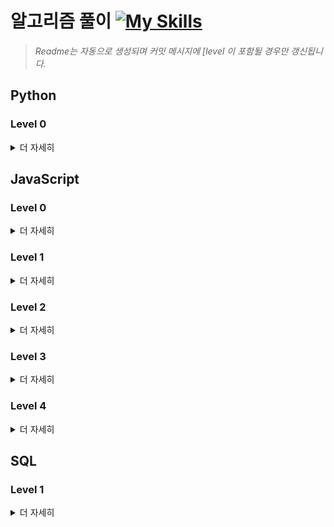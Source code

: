 # 알고리즘 풀이 [![My Skills](https://skillicons.dev/icons?i=js,python,mysql&theme=dark)](https://skillicons.dev)
> _Readme는 자동으로 생성되며 커밋 메시지에 [level 이 포함될 경우만 갱신됩니다._

## Python

### Level 0
<details>
<summary>더 자세히</summary>
<div markdown=1>

| No.# | 문제 번호(풀이) | 푼 횟수 | 해결 여부 | 최근 푼 날짜 |
| :--: | :--------: | :------: | :------: | :---------: |
| 1 | [120862. 최댓값 만들기 （2）](https://github.com/chay140/Algorithms/tree/main/프로그래머스/0/120862. 최댓값 만들기 （2）) | 1 | O | 2025-07-26 |
| 2 | [250126. ［PCCE 기출문제］ 8번 ／ 창고 정리](https://github.com/chay140/Algorithms/tree/main/프로그래머스/0/250126. ［PCCE 기출문제］ 8번 ／ 창고 정리) | 1 | O | 2025-07-26 |
| 3 | [250128. ［PCCE 기출문제］ 6번 ／ 가채점](https://github.com/chay140/Algorithms/tree/main/프로그래머스/0/250128. ［PCCE 기출문제］ 6번 ／ 가채점) | 1 | O | 2025-07-26 |
| 4 | [250132. ［PCCE 기출문제］ 2번 ／ 피타고라스의 정리](https://github.com/chay140/Algorithms/tree/main/프로그래머스/0/250132. ［PCCE 기출문제］ 2번 ／ 피타고라스의 정리) | 1 | O | 2025-07-18 |
| 5 | [340200. ［PCCE 기출문제］ 8번 ／ 닉네임 규칙](https://github.com/chay140/Algorithms/tree/main/프로그래머스/0/340200. ［PCCE 기출문제］ 8번 ／ 닉네임 규칙) | 1 | O | 2025-07-26 |
| 6 | [340205. ［PCCE 기출문제］ 3번 ／ 수 나누기](https://github.com/chay140/Algorithms/tree/main/프로그래머스/0/340205. ［PCCE 기출문제］ 3번 ／ 수 나누기) | 1 | O | 2025-07-18 |
| 7 | [340206. ［PCCE 기출문제］ 2번 ／ 각도 합치기](https://github.com/chay140/Algorithms/tree/main/프로그래머스/0/340206. ［PCCE 기출문제］ 2번 ／ 각도 합치기) | 1 | O | 2025-07-18 |

<br>
</div>
</details>


## JavaScript

### Level 0
<details>
<summary>더 자세히</summary>
<div markdown=1>

| No.# | 문제 번호(풀이) | 푼 횟수 | 해결 여부 | 최근 푼 날짜 |
| :--: | :--------: | :------: | :------: | :---------: |
| 1 | [120583. 중복된 숫자 개수](https://github.com/chay140/Algorithms/tree/main/프로그래머스/0/120583. 중복된 숫자 개수) | 1 | O | 2025-07-21 |
| 2 | [120585. 머쓱이보다 키 큰 사람](https://github.com/chay140/Algorithms/tree/main/프로그래머스/0/120585. 머쓱이보다 키 큰 사람) | 1 | O | 2025-07-17 |
| 3 | [120802. 두 수의 합](https://github.com/chay140/Algorithms/tree/main/프로그래머스/0/120802. 두 수의 합) | 2 | O | 2024-10-22 |
| 4 | [120803. 두 수의 차](https://github.com/chay140/Algorithms/tree/main/프로그래머스/0/120803. 두 수의 차) | 1 | O | 2024-10-17 |
| 5 | [120804. 두 수의 곱](https://github.com/chay140/Algorithms/tree/main/프로그래머스/0/120804. 두 수의 곱) | 1 | O | 2024-10-17 |
| 6 | [120805. 몫 구하기](https://github.com/chay140/Algorithms/tree/main/프로그래머스/0/120805. 몫 구하기) | 1 | O | 2024-10-18 |
| 7 | [120806. 두 수의 나눗셈](https://github.com/chay140/Algorithms/tree/main/프로그래머스/0/120806. 두 수의 나눗셈) | 1 | O | 2024-10-18 |
| 8 | [120807. 숫자 비교하기](https://github.com/chay140/Algorithms/tree/main/프로그래머스/0/120807. 숫자 비교하기) | 1 | O | 2024-10-18 |
| 9 | [120808. 분수의 덧셈](https://github.com/chay140/Algorithms/tree/main/프로그래머스/0/120808. 분수의 덧셈) | 2 | O | 2024-10-23 |
| 10 | [120809. 배열 두배 만들기](https://github.com/chay140/Algorithms/tree/main/프로그래머스/0/120809. 배열 두배 만들기) | 1 | O | 2024-10-23 |
| 11 | [120810. 나머지 구하기](https://github.com/chay140/Algorithms/tree/main/프로그래머스/0/120810. 나머지 구하기) | 1 | O | 2024-10-23 |
| 12 | [120811. 중앙값 구하기](https://github.com/chay140/Algorithms/tree/main/프로그래머스/0/120811. 중앙값 구하기) | 1 | O | 2024-10-27 |
| 13 | [120812. 최빈값 구하기](https://github.com/chay140/Algorithms/tree/main/프로그래머스/0/120812. 최빈값 구하기) | 2 | O | 2025-07-17 |
| 14 | [120813. 짝수는 싫어요](https://github.com/chay140/Algorithms/tree/main/프로그래머스/0/120813. 짝수는 싫어요) | 1 | O | 2024-10-27 |
| 15 | [120814. 피자 나눠 먹기 （1）](https://github.com/chay140/Algorithms/tree/main/프로그래머스/0/120814. 피자 나눠 먹기 （1）) | 1 | O | 2025-06-16 |
| 16 | [120815. 피자 나눠 먹기 （2）](https://github.com/chay140/Algorithms/tree/main/프로그래머스/0/120815. 피자 나눠 먹기 （2）) | 2 | O | 2025-07-18 |
| 17 | [120816. 피자 나눠 먹기 （3）](https://github.com/chay140/Algorithms/tree/main/프로그래머스/0/120816. 피자 나눠 먹기 （3）) | 1 | O | 2025-07-19 |
| 18 | [120817. 배열의 평균값](https://github.com/chay140/Algorithms/tree/main/프로그래머스/0/120817. 배열의 평균값) | 1 | O | 2024-10-18 |
| 19 | [120818. 옷가게 할인 받기](https://github.com/chay140/Algorithms/tree/main/프로그래머스/0/120818. 옷가게 할인 받기) | 1 | O | 2025-07-20 |
| 20 | [120819. 아이스 아메리카노](https://github.com/chay140/Algorithms/tree/main/프로그래머스/0/120819. 아이스 아메리카노) | 1 | O | 2025-07-20 |
| 21 | [120820. 나이 출력](https://github.com/chay140/Algorithms/tree/main/프로그래머스/0/120820. 나이 출력) | 1 | O | 2024-10-18 |
| 22 | [120821. 배열 뒤집기](https://github.com/chay140/Algorithms/tree/main/프로그래머스/0/120821. 배열 뒤집기) | 1 | O | 2024-12-11 |
| 23 | [120822. 문자열 뒤집기](https://github.com/chay140/Algorithms/tree/main/프로그래머스/0/120822. 문자열 뒤집기) | 1 | O | 2025-01-01 |
| 24 | [120823. 직각삼각형 출력하기](https://github.com/chay140/Algorithms/tree/main/프로그래머스/0/120823. 직각삼각형 출력하기) | 1 | O | 2025-07-20 |
| 25 | [120824. 짝수 홀수 개수](https://github.com/chay140/Algorithms/tree/main/프로그래머스/0/120824. 짝수 홀수 개수) | 1 | O | 2024-12-09 |
| 26 | [120825. 문자 반복 출력하기](https://github.com/chay140/Algorithms/tree/main/프로그래머스/0/120825. 문자 반복 출력하기) | 1 | O | 2025-07-20 |
| 27 | [120826. 특정 문자 제거하기](https://github.com/chay140/Algorithms/tree/main/프로그래머스/0/120826. 특정 문자 제거하기) | 1 | O | 2024-12-30 |
| 28 | [120829. 각도기](https://github.com/chay140/Algorithms/tree/main/프로그래머스/0/120829. 각도기) | 1 | O | 2024-10-18 |
| 29 | [120830. 양꼬치](https://github.com/chay140/Algorithms/tree/main/프로그래머스/0/120830. 양꼬치) | 2 | O | 2024-10-27 |
| 30 | [120831. 짝수의 합](https://github.com/chay140/Algorithms/tree/main/프로그래머스/0/120831. 짝수의 합) | 1 | O | 2024-10-18 |
| 31 | [120833. 배열 자르기](https://github.com/chay140/Algorithms/tree/main/프로그래머스/0/120833. 배열 자르기) | 1 | O | 2024-12-16 |
| 32 | [120834. 외계행성의 나이](https://github.com/chay140/Algorithms/tree/main/프로그래머스/0/120834. 외계행성의 나이) | 1 | O | 2025-07-21 |
| 33 | [120835. 진료 순서 정하기](https://github.com/chay140/Algorithms/tree/main/프로그래머스/0/120835. 진료 순서 정하기) | 1 | O | 2025-07-21 |
| 34 | [120836. 순서쌍의 개수](https://github.com/chay140/Algorithms/tree/main/프로그래머스/0/120836. 순서쌍의 개수) | 1 | O | 2025-07-21 |
| 35 | [120837. 개미 군단](https://github.com/chay140/Algorithms/tree/main/프로그래머스/0/120837. 개미 군단) | 1 | O | 2025-07-21 |
| 36 | [120838. 모스부호 （1）](https://github.com/chay140/Algorithms/tree/main/프로그래머스/0/120838. 모스부호 （1）) | 1 | O | 2025-07-23 |
| 37 | [120839. 가위 바위 보](https://github.com/chay140/Algorithms/tree/main/프로그래머스/0/120839. 가위 바위 보) | 1 | O | 2025-07-23 |
| 38 | [120840. 구슬을 나누는 경우의 수](https://github.com/chay140/Algorithms/tree/main/프로그래머스/0/120840. 구슬을 나누는 경우의 수) | 1 | O | 2025-07-23 |
| 39 | [120841. 점의 위치 구하기](https://github.com/chay140/Algorithms/tree/main/프로그래머스/0/120841. 점의 위치 구하기) | 1 | O | 2025-07-21 |
| 40 | [120842. 2차원으로 만들기](https://github.com/chay140/Algorithms/tree/main/프로그래머스/0/120842. 2차원으로 만들기) | 1 | O | 2025-07-23 |
| 41 | [120843. 공 던지기](https://github.com/chay140/Algorithms/tree/main/프로그래머스/0/120843. 공 던지기) | 1 | O | 2025-07-24 |
| 42 | [120844. 배열 회전시키기](https://github.com/chay140/Algorithms/tree/main/프로그래머스/0/120844. 배열 회전시키기) | 1 | O | 2025-07-24 |
| 43 | [120845. 주사위의 개수](https://github.com/chay140/Algorithms/tree/main/프로그래머스/0/120845. 주사위의 개수) | 1 | O | 2025-07-25 |
| 44 | [120846. 합성수 찾기](https://github.com/chay140/Algorithms/tree/main/프로그래머스/0/120846. 합성수 찾기) | 1 | O | 2025-07-25 |
| 45 | [120847. 최댓값 만들기 （1）](https://github.com/chay140/Algorithms/tree/main/프로그래머스/0/120847. 최댓값 만들기 （1）) | 1 | O | 2024-10-28 |
| 46 | [120848. 팩토리얼](https://github.com/chay140/Algorithms/tree/main/프로그래머스/0/120848. 팩토리얼) | 1 | O | 2025-07-25 |
| 47 | [120849. 모음 제거](https://github.com/chay140/Algorithms/tree/main/프로그래머스/0/120849. 모음 제거) | 1 | O | 2025-06-16 |
| 48 | [120850. 문자열 정렬하기 （1）](https://github.com/chay140/Algorithms/tree/main/프로그래머스/0/120850. 문자열 정렬하기 （1）) | 1 | O | 2025-07-26 |
| 49 | [120851. 숨어있는 숫자의 덧셈 （1）](https://github.com/chay140/Algorithms/tree/main/프로그래머스/0/120851. 숨어있는 숫자의 덧셈 （1）) | 1 | O | 2025-07-26 |
| 50 | [120852. 소인수분해](https://github.com/chay140/Algorithms/tree/main/프로그래머스/0/120852. 소인수분해) | 1 | O | 2025-07-26 |
| 51 | [120853. 컨트롤 제트](https://github.com/chay140/Algorithms/tree/main/프로그래머스/0/120853. 컨트롤 제트) | 1 | O | 2025-07-26 |
| 52 | [120854. 배열 원소의 길이](https://github.com/chay140/Algorithms/tree/main/프로그래머스/0/120854. 배열 원소의 길이) | 1 | O | 2024-12-13 |
| 53 | [120860. 직사각형 넓이 구하기](https://github.com/chay140/Algorithms/tree/main/프로그래머스/0/120860. 직사각형 넓이 구하기) | 1 | O | 2025-08-01 |
| 54 | [120861. 캐릭터의 좌표](https://github.com/chay140/Algorithms/tree/main/프로그래머스/0/120861. 캐릭터의 좌표) | 1 | O | 2025-08-02 |
| 55 | [120863. 다항식 더하기](https://github.com/chay140/Algorithms/tree/main/프로그래머스/0/120863. 다항식 더하기) | 1 | O | 2025-08-02 |
| 56 | [120886. A로 B 만들기](https://github.com/chay140/Algorithms/tree/main/프로그래머스/0/120886. A로 B 만들기) | 1 | O | 2025-07-30 |
| 57 | [120887. k의 개수](https://github.com/chay140/Algorithms/tree/main/프로그래머스/0/120887. k의 개수) | 1 | O | 2025-07-30 |
| 58 | [120888. 중복된 문자 제거](https://github.com/chay140/Algorithms/tree/main/프로그래머스/0/120888. 중복된 문자 제거) | 1 | O | 2025-07-26 |
| 59 | [120889. 삼각형의 완성조건 （1）](https://github.com/chay140/Algorithms/tree/main/프로그래머스/0/120889. 삼각형의 완성조건 （1）) | 1 | O | 2025-07-21 |
| 60 | [120890. 가까운 수](https://github.com/chay140/Algorithms/tree/main/프로그래머스/0/120890. 가까운 수) | 1 | O | 2025-07-29 |
| 61 | [120891. 369게임](https://github.com/chay140/Algorithms/tree/main/프로그래머스/0/120891. 369게임) | 1 | O | 2025-07-29 |
| 62 | [120892. 암호 해독](https://github.com/chay140/Algorithms/tree/main/프로그래머스/0/120892. 암호 해독) | 1 | O | 2025-07-29 |
| 63 | [120893. 대문자와 소문자](https://github.com/chay140/Algorithms/tree/main/프로그래머스/0/120893. 대문자와 소문자) | 1 | O | 2025-07-29 |
| 64 | [120894. 영어가 싫어요](https://github.com/chay140/Algorithms/tree/main/프로그래머스/0/120894. 영어가 싫어요) | 1 | O | 2025-07-29 |
| 65 | [120895. 인덱스 바꾸기](https://github.com/chay140/Algorithms/tree/main/프로그래머스/0/120895. 인덱스 바꾸기) | 1 | O | 2025-07-29 |
| 66 | [120896. 한 번만 등장한 문자](https://github.com/chay140/Algorithms/tree/main/프로그래머스/0/120896. 한 번만 등장한 문자) | 1 | O | 2025-07-29 |
| 67 | [120897. 약수 구하기](https://github.com/chay140/Algorithms/tree/main/프로그래머스/0/120897. 약수 구하기) | 2 | O | 2025-07-29 |
| 68 | [120898. 편지](https://github.com/chay140/Algorithms/tree/main/프로그래머스/0/120898. 편지) | 1 | O | 2024-10-27 |
| 69 | [120899. 가장 큰 수 찾기](https://github.com/chay140/Algorithms/tree/main/프로그래머스/0/120899. 가장 큰 수 찾기) | 1 | O | 2025-07-29 |
| 70 | [120902. 문자열 계산하기](https://github.com/chay140/Algorithms/tree/main/프로그래머스/0/120902. 문자열 계산하기) | 1 | O | 2025-07-30 |
| 71 | [120903. 배열의 유사도](https://github.com/chay140/Algorithms/tree/main/프로그래머스/0/120903. 배열의 유사도) | 1 | O | 2024-11-07 |
| 72 | [120904. 숫자 찾기](https://github.com/chay140/Algorithms/tree/main/프로그래머스/0/120904. 숫자 찾기) | 2 | O | 2025-07-29 |
| 73 | [120905. n의 배수 고르기](https://github.com/chay140/Algorithms/tree/main/프로그래머스/0/120905. n의 배수 고르기) | 1 | O | 2025-07-21 |
| 74 | [120906. 자릿수 더하기](https://github.com/chay140/Algorithms/tree/main/프로그래머스/0/120906. 자릿수 더하기) | 1 | O | 2025-06-16 |
| 75 | [120907. OX퀴즈](https://github.com/chay140/Algorithms/tree/main/프로그래머스/0/120907. OX퀴즈) | 2 | O | 2025-07-30 |
| 76 | [120908. 문자열안에 문자열](https://github.com/chay140/Algorithms/tree/main/프로그래머스/0/120908. 문자열안에 문자열) | 1 | O | 2025-07-21 |
| 77 | [120909. 제곱수 판별하기](https://github.com/chay140/Algorithms/tree/main/프로그래머스/0/120909. 제곱수 판별하기) | 1 | O | 2025-06-16 |
| 78 | [120910. 세균 증식](https://github.com/chay140/Algorithms/tree/main/프로그래머스/0/120910. 세균 증식) | 1 | O | 2024-12-09 |
| 79 | [120911. 문자열 정렬하기 （2）](https://github.com/chay140/Algorithms/tree/main/프로그래머스/0/120911. 문자열 정렬하기 （2）) | 1 | O | 2025-07-29 |
| 80 | [120912. 7의 개수](https://github.com/chay140/Algorithms/tree/main/프로그래머스/0/120912. 7의 개수) | 1 | O | 2025-07-31 |
| 81 | [120913. 잘라서 배열로 저장하기](https://github.com/chay140/Algorithms/tree/main/프로그래머스/0/120913. 잘라서 배열로 저장하기) | 1 | O | 2025-07-31 |
| 82 | [120956. 옹알이 （1）](https://github.com/chay140/Algorithms/tree/main/프로그래머스/0/120956. 옹알이 （1）) | 1 | O | 2024-10-21 |
| 83 | [181873. 특정한 문자를 대문자로 바꾸기](https://github.com/chay140/Algorithms/tree/main/프로그래머스/0/181873. 특정한 문자를 대문자로 바꾸기) | 1 | O | 2025-08-01 |
| 84 | [181874. A 강조하기](https://github.com/chay140/Algorithms/tree/main/프로그래머스/0/181874. A 강조하기) | 1 | O | 2025-08-01 |
| 85 | [181875. 배열에서 문자열 대소문자 변환하기](https://github.com/chay140/Algorithms/tree/main/프로그래머스/0/181875. 배열에서 문자열 대소문자 변환하기) | 1 | O | 2025-08-01 |
| 86 | [181876. 소문자로 바꾸기](https://github.com/chay140/Algorithms/tree/main/프로그래머스/0/181876. 소문자로 바꾸기) | 1 | O | 2025-08-01 |
| 87 | [181877. 대문자로 바꾸기](https://github.com/chay140/Algorithms/tree/main/프로그래머스/0/181877. 대문자로 바꾸기) | 1 | O | 2025-08-01 |
| 88 | [181878. 원하는 문자열 찾기](https://github.com/chay140/Algorithms/tree/main/프로그래머스/0/181878. 원하는 문자열 찾기) | 1 | O | 2025-07-31 |
| 89 | [181879. 길이에 따른 연산](https://github.com/chay140/Algorithms/tree/main/프로그래머스/0/181879. 길이에 따른 연산) | 1 | O | 2025-07-19 |
| 90 | [181880. 1로 만들기](https://github.com/chay140/Algorithms/tree/main/프로그래머스/0/181880. 1로 만들기) | 1 | O | 2025-07-31 |
| 91 | [181881. 조건에 맞게 수열 변환하기 2](https://github.com/chay140/Algorithms/tree/main/프로그래머스/0/181881. 조건에 맞게 수열 변환하기 2) | 1 | O | 2025-07-31 |
| 92 | [181882. 조건에 맞게 수열 변환하기 1](https://github.com/chay140/Algorithms/tree/main/프로그래머스/0/181882. 조건에 맞게 수열 변환하기 1) | 1 | O | 2025-07-19 |
| 93 | [181883. 수열과 구간 쿼리 1](https://github.com/chay140/Algorithms/tree/main/프로그래머스/0/181883. 수열과 구간 쿼리 1) | 1 | O | 2025-07-29 |
| 94 | [181884. n보다 커질 때까지 더하기](https://github.com/chay140/Algorithms/tree/main/프로그래머스/0/181884. n보다 커질 때까지 더하기) | 2 | O | 2025-07-19 |
| 95 | [181885. 할 일 목록](https://github.com/chay140/Algorithms/tree/main/프로그래머스/0/181885. 할 일 목록) | 1 | O | 2025-07-29 |
| 96 | [181886. 5명씩](https://github.com/chay140/Algorithms/tree/main/프로그래머스/0/181886. 5명씩) | 1 | O | 2025-07-21 |
| 97 | [181887. 홀수 vs 짝수](https://github.com/chay140/Algorithms/tree/main/프로그래머스/0/181887. 홀수 vs 짝수) | 2 | O | 2025-07-29 |
| 98 | [181888. n개 간격의 원소들](https://github.com/chay140/Algorithms/tree/main/프로그래머스/0/181888. n개 간격의 원소들) | 1 | O | 2025-07-26 |
| 99 | [181889. n 번째 원소까지](https://github.com/chay140/Algorithms/tree/main/프로그래머스/0/181889. n 번째 원소까지) | 1 | O | 2025-07-26 |
| 100 | [181890. 왼쪽 오른쪽](https://github.com/chay140/Algorithms/tree/main/프로그래머스/0/181890. 왼쪽 오른쪽) | 1 | O | 2025-07-26 |
| 101 | [181891. 순서 바꾸기](https://github.com/chay140/Algorithms/tree/main/프로그래머스/0/181891. 순서 바꾸기) | 1 | O | 2025-07-26 |
| 102 | [181892. n 번째 원소부터](https://github.com/chay140/Algorithms/tree/main/프로그래머스/0/181892. n 번째 원소부터) | 1 | O | 2025-07-26 |
| 103 | [181893. 배열 조각하기](https://github.com/chay140/Algorithms/tree/main/프로그래머스/0/181893. 배열 조각하기) | 2 | O | 2025-07-26 |
| 104 | [181894. 2의 영역](https://github.com/chay140/Algorithms/tree/main/프로그래머스/0/181894. 2의 영역) | 2 | O | 2025-07-26 |
| 105 | [181895. 배열 만들기 3](https://github.com/chay140/Algorithms/tree/main/프로그래머스/0/181895. 배열 만들기 3) | 2 | O | 2025-07-26 |
| 106 | [181896. 첫 번째로 나오는 음수](https://github.com/chay140/Algorithms/tree/main/프로그래머스/0/181896. 첫 번째로 나오는 음수) | 2 | O | 2025-07-26 |
| 107 | [181897. 리스트 자르기](https://github.com/chay140/Algorithms/tree/main/프로그래머스/0/181897. 리스트 자르기) | 1 | O | 2025-07-26 |
| 108 | [181898. 가까운 1 찾기](https://github.com/chay140/Algorithms/tree/main/프로그래머스/0/181898. 가까운 1 찾기) | 2 | O | 2025-07-25 |
| 109 | [181899. 카운트 다운](https://github.com/chay140/Algorithms/tree/main/프로그래머스/0/181899. 카운트 다운) | 1 | O | 2025-07-25 |
| 110 | [181900. 글자 지우기](https://github.com/chay140/Algorithms/tree/main/프로그래머스/0/181900. 글자 지우기) | 1 | O | 2025-07-25 |
| 111 | [181901. 배열 만들기 1](https://github.com/chay140/Algorithms/tree/main/프로그래머스/0/181901. 배열 만들기 1) | 1 | O | 2025-07-25 |
| 112 | [181902. 문자 개수 세기](https://github.com/chay140/Algorithms/tree/main/프로그래머스/0/181902. 문자 개수 세기) | 1 | O | 2025-07-25 |
| 113 | [181903. qr code](https://github.com/chay140/Algorithms/tree/main/프로그래머스/0/181903. qr code) | 1 | O | 2025-07-24 |
| 114 | [181904. 세로 읽기](https://github.com/chay140/Algorithms/tree/main/프로그래머스/0/181904. 세로 읽기) | 1 | O | 2025-07-24 |
| 115 | [181906. 접두사인지 확인하기](https://github.com/chay140/Algorithms/tree/main/프로그래머스/0/181906. 접두사인지 확인하기) | 1 | O | 2025-07-24 |
| 116 | [181907. 문자열의 앞의 n글자](https://github.com/chay140/Algorithms/tree/main/프로그래머스/0/181907. 문자열의 앞의 n글자) | 1 | O | 2025-07-24 |
| 117 | [181908. 접미사인지 확인하기](https://github.com/chay140/Algorithms/tree/main/프로그래머스/0/181908. 접미사인지 확인하기) | 2 | O | 2025-07-23 |
| 118 | [181909. 접미사 배열](https://github.com/chay140/Algorithms/tree/main/프로그래머스/0/181909. 접미사 배열) | 1 | O | 2025-07-23 |
| 119 | [181910. 문자열의 뒤의 n글자](https://github.com/chay140/Algorithms/tree/main/프로그래머스/0/181910. 문자열의 뒤의 n글자) | 1 | O | 2025-07-23 |
| 120 | [181911. 부분 문자열 이어 붙여 문자열 만들기](https://github.com/chay140/Algorithms/tree/main/프로그래머스/0/181911. 부분 문자열 이어 붙여 문자열 만들기) | 1 | O | 2025-07-23 |
| 121 | [181912. 배열 만들기 5](https://github.com/chay140/Algorithms/tree/main/프로그래머스/0/181912. 배열 만들기 5) | 1 | O | 2025-07-23 |
| 122 | [181913. 문자열 여러 번 뒤집기](https://github.com/chay140/Algorithms/tree/main/프로그래머스/0/181913. 문자열 여러 번 뒤집기) | 1 | O | 2025-07-21 |
| 123 | [181914. 9로 나눈 나머지](https://github.com/chay140/Algorithms/tree/main/프로그래머스/0/181914. 9로 나눈 나머지) | 2 | O | 2025-07-21 |
| 124 | [181915. 글자 이어 붙여 문자열 만들기](https://github.com/chay140/Algorithms/tree/main/프로그래머스/0/181915. 글자 이어 붙여 문자열 만들기) | 2 | O | 2025-07-21 |
| 125 | [181916. 주사위 게임 3](https://github.com/chay140/Algorithms/tree/main/프로그래머스/0/181916. 주사위 게임 3) | 2 | O | 2025-07-21 |
| 126 | [181917. 간단한 논리 연산](https://github.com/chay140/Algorithms/tree/main/프로그래머스/0/181917. 간단한 논리 연산) | 1 | O | 2025-07-21 |
| 127 | [181918. 배열 만들기 4](https://github.com/chay140/Algorithms/tree/main/프로그래머스/0/181918. 배열 만들기 4) | 2 | O | 2025-07-20 |
| 128 | [181919. 콜라츠 수열 만들기](https://github.com/chay140/Algorithms/tree/main/프로그래머스/0/181919. 콜라츠 수열 만들기) | 1 | O | 2025-07-20 |
| 129 | [181921. 배열 만들기 2](https://github.com/chay140/Algorithms/tree/main/프로그래머스/0/181921. 배열 만들기 2) | 1 | O | 2025-07-20 |
| 130 | [181922. 수열과 구간 쿼리 4](https://github.com/chay140/Algorithms/tree/main/프로그래머스/0/181922. 수열과 구간 쿼리 4) | 1 | O | 2025-07-19 |
| 131 | [181923. 수열과 구간 쿼리 2](https://github.com/chay140/Algorithms/tree/main/프로그래머스/0/181923. 수열과 구간 쿼리 2) | 1 | O | 2025-07-19 |
| 132 | [181924. 수열과 구간 쿼리 3](https://github.com/chay140/Algorithms/tree/main/프로그래머스/0/181924. 수열과 구간 쿼리 3) | 2 | O | 2025-07-18 |
| 133 | [181925. 수 조작하기 2](https://github.com/chay140/Algorithms/tree/main/프로그래머스/0/181925. 수 조작하기 2) | 2 | O | 2025-07-18 |
| 134 | [181926. 수 조작하기 1](https://github.com/chay140/Algorithms/tree/main/프로그래머스/0/181926. 수 조작하기 1) | 2 | O | 2025-07-18 |
| 135 | [181927. 마지막 두 원소](https://github.com/chay140/Algorithms/tree/main/프로그래머스/0/181927. 마지막 두 원소) | 2 | O | 2025-07-18 |
| 136 | [181928. 이어 붙인 수](https://github.com/chay140/Algorithms/tree/main/프로그래머스/0/181928. 이어 붙인 수) | 1 | O | 2025-07-18 |
| 137 | [181929. 원소들의 곱과 합](https://github.com/chay140/Algorithms/tree/main/프로그래머스/0/181929. 원소들의 곱과 합) | 1 | O | 2025-07-18 |
| 138 | [181930. 주사위 게임 2](https://github.com/chay140/Algorithms/tree/main/프로그래머스/0/181930. 주사위 게임 2) | 1 | O | 2025-07-18 |
| 139 | [181931. 등차수열의 특정한 항만 더하기](https://github.com/chay140/Algorithms/tree/main/프로그래머스/0/181931. 등차수열의 특정한 항만 더하기) | 2 | O | 2025-07-18 |
| 140 | [181932. 코드 처리하기](https://github.com/chay140/Algorithms/tree/main/프로그래머스/0/181932. 코드 처리하기) | 1 | O | 2025-07-18 |
| 141 | [181933. flag에 따라 다른 값 반환하기](https://github.com/chay140/Algorithms/tree/main/프로그래머스/0/181933. flag에 따라 다른 값 반환하기) | 1 | O | 2024-10-25 |
| 142 | [181934. 조건 문자열](https://github.com/chay140/Algorithms/tree/main/프로그래머스/0/181934. 조건 문자열) | 1 | O | 2025-07-17 |
| 143 | [181935. 홀짝에 따라 다른 값 반환하기](https://github.com/chay140/Algorithms/tree/main/프로그래머스/0/181935. 홀짝에 따라 다른 값 반환하기) | 1 | O | 2025-07-17 |
| 144 | [181936. 공배수](https://github.com/chay140/Algorithms/tree/main/프로그래머스/0/181936. 공배수) | 1 | O | 2025-06-17 |
| 145 | [181937. n의 배수](https://github.com/chay140/Algorithms/tree/main/프로그래머스/0/181937. n의 배수) | 1 | O | 2024-10-25 |
| 146 | [181938. 두 수의 연산값 비교하기](https://github.com/chay140/Algorithms/tree/main/프로그래머스/0/181938. 두 수의 연산값 비교하기) | 1 | O | 2025-07-17 |
| 147 | [181939. 더 크게 합치기](https://github.com/chay140/Algorithms/tree/main/프로그래머스/0/181939. 더 크게 합치기) | 1 | O | 2025-07-17 |
| 148 | [181940. 문자열 곱하기](https://github.com/chay140/Algorithms/tree/main/프로그래머스/0/181940. 문자열 곱하기) | 1 | O | 2025-07-11 |
| 149 | [181941. 문자 리스트를 문자열로 변환하기](https://github.com/chay140/Algorithms/tree/main/프로그래머스/0/181941. 문자 리스트를 문자열로 변환하기) | 1 | O | 2025-07-11 |
| 150 | [181942. 문자열 섞기](https://github.com/chay140/Algorithms/tree/main/프로그래머스/0/181942. 문자열 섞기) | 1 | O | 2025-07-11 |
| 151 | [181943. 문자열 겹쳐쓰기](https://github.com/chay140/Algorithms/tree/main/프로그래머스/0/181943. 문자열 겹쳐쓰기) | 1 | O | 2025-06-17 |
| 152 | [181944. 홀짝 구분하기](https://github.com/chay140/Algorithms/tree/main/프로그래머스/0/181944. 홀짝 구분하기) | 1 | O | 2025-04-04 |
| 153 | [181945. 문자열 돌리기](https://github.com/chay140/Algorithms/tree/main/프로그래머스/0/181945. 문자열 돌리기) | 1 | O | 2025-04-04 |
| 154 | [181946. 문자열 붙여서 출력하기](https://github.com/chay140/Algorithms/tree/main/프로그래머스/0/181946. 문자열 붙여서 출력하기) | 1 | O | 2024-10-25 |
| 155 | [181947. 덧셈식 출력하기](https://github.com/chay140/Algorithms/tree/main/프로그래머스/0/181947. 덧셈식 출력하기) | 1 | O | 2025-04-04 |
| 156 | [181948. 특수문자 출력하기](https://github.com/chay140/Algorithms/tree/main/프로그래머스/0/181948. 특수문자 출력하기) | 1 | O | 2025-03-12 |
| 157 | [181949. 대소문자 바꿔서 출력하기](https://github.com/chay140/Algorithms/tree/main/프로그래머스/0/181949. 대소문자 바꿔서 출력하기) | 1 | O | 2025-03-09 |
| 158 | [181950. 문자열 반복해서 출력하기](https://github.com/chay140/Algorithms/tree/main/프로그래머스/0/181950. 문자열 반복해서 출력하기) | 1 | O | 2025-03-09 |
| 159 | [181951. a와 b 출력하기](https://github.com/chay140/Algorithms/tree/main/프로그래머스/0/181951. a와 b 출력하기) | 1 | O | 2024-12-29 |
| 160 | [181952. 문자열 출력하기](https://github.com/chay140/Algorithms/tree/main/프로그래머스/0/181952. 문자열 출력하기) | 1 | O | 2024-10-23 |

<br>
</div>
</details>


### Level 1
<details>
<summary>더 자세히</summary>
<div markdown=1>

| No.# | 문제 번호(풀이) | 푼 횟수 | 해결 여부 | 최근 푼 날짜 |
| :--: | :--------: | :------: | :------: | :---------: |
| 1 | [118666. 성격 유형 검사하기](https://github.com/chay140/Algorithms/tree/main/프로그래머스/1/118666. 성격 유형 검사하기) | 1 | O | 2024-12-10 |
| 2 | [12901. 2016년](https://github.com/chay140/Algorithms/tree/main/프로그래머스/1/12901. 2016년) | 1 | O | 2024-11-13 |
| 3 | [12903. 가운데 글자 가져오기](https://github.com/chay140/Algorithms/tree/main/프로그래머스/1/12903. 가운데 글자 가져오기) | 1 | O | 2024-10-22 |
| 4 | [12906. 같은 숫자는 싫어](https://github.com/chay140/Algorithms/tree/main/프로그래머스/1/12906. 같은 숫자는 싫어) | 3 | O | 2024-11-15 |
| 5 | [12910. 나누어 떨어지는 숫자 배열](https://github.com/chay140/Algorithms/tree/main/프로그래머스/1/12910. 나누어 떨어지는 숫자 배열) | 1 | O | 2024-10-21 |
| 6 | [12912. 두 정수 사이의 합](https://github.com/chay140/Algorithms/tree/main/프로그래머스/1/12912. 두 정수 사이의 합) | 1 | O | 2024-10-21 |
| 7 | [12915. 문자열 내 마음대로 정렬하기](https://github.com/chay140/Algorithms/tree/main/프로그래머스/1/12915. 문자열 내 마음대로 정렬하기) | 2 | O | 2024-11-05 |
| 8 | [12916. 문자열 내 p와 y의 개수](https://github.com/chay140/Algorithms/tree/main/프로그래머스/1/12916. 문자열 내 p와 y의 개수) | 1 | O | 2024-10-28 |
| 9 | [12917. 문자열 내림차순으로 배치하기](https://github.com/chay140/Algorithms/tree/main/프로그래머스/1/12917. 문자열 내림차순으로 배치하기) | 1 | O | 2024-10-22 |
| 10 | [12918. 문자열 다루기 기본](https://github.com/chay140/Algorithms/tree/main/프로그래머스/1/12918. 문자열 다루기 기본) | 1 | O | 2024-10-23 |
| 11 | [12919. 서울에서 김서방 찾기](https://github.com/chay140/Algorithms/tree/main/프로그래머스/1/12919. 서울에서 김서방 찾기) | 1 | O | 2024-10-21 |
| 12 | [12921. 소수 찾기](https://github.com/chay140/Algorithms/tree/main/프로그래머스/1/12921. 소수 찾기) | 1 | O | 2025-07-20 |
| 13 | [12922. 수박수박수박수박수박수？](https://github.com/chay140/Algorithms/tree/main/프로그래머스/1/12922. 수박수박수박수박수박수？) | 1 | O | 2024-10-22 |
| 14 | [12925. 문자열을 정수로 바꾸기](https://github.com/chay140/Algorithms/tree/main/프로그래머스/1/12925. 문자열을 정수로 바꾸기) | 1 | O | 2024-10-21 |
| 15 | [12926. 시저 암호](https://github.com/chay140/Algorithms/tree/main/프로그래머스/1/12926. 시저 암호) | 1 | O | 2024-11-01 |
| 16 | [12928. 약수의 합](https://github.com/chay140/Algorithms/tree/main/프로그래머스/1/12928. 약수의 합) | 1 | O | 2024-10-18 |
| 17 | [12930. 이상한 문자 만들기](https://github.com/chay140/Algorithms/tree/main/프로그래머스/1/12930. 이상한 문자 만들기) | 1 | O | 2024-10-30 |
| 18 | [12931. 자릿수 더하기](https://github.com/chay140/Algorithms/tree/main/프로그래머스/1/12931. 자릿수 더하기) | 1 | O | 2024-10-18 |
| 19 | [12932. 자연수 뒤집어 배열로 만들기](https://github.com/chay140/Algorithms/tree/main/프로그래머스/1/12932. 자연수 뒤집어 배열로 만들기) | 1 | O | 2024-10-21 |
| 20 | [12933. 정수 내림차순으로 배치하기](https://github.com/chay140/Algorithms/tree/main/프로그래머스/1/12933. 정수 내림차순으로 배치하기) | 1 | O | 2024-10-21 |
| 21 | [12934. 정수 제곱근 판별](https://github.com/chay140/Algorithms/tree/main/프로그래머스/1/12934. 정수 제곱근 판별) | 1 | O | 2024-10-21 |
| 22 | [12935. 제일 작은 수 제거하기](https://github.com/chay140/Algorithms/tree/main/프로그래머스/1/12935. 제일 작은 수 제거하기) | 1 | O | 2024-10-22 |
| 23 | [12937. 짝수와 홀수](https://github.com/chay140/Algorithms/tree/main/프로그래머스/1/12937. 짝수와 홀수) | 1 | O | 2024-10-18 |
| 24 | [12940. 최대공약수와 최소공배수](https://github.com/chay140/Algorithms/tree/main/프로그래머스/1/12940. 최대공약수와 최소공배수) | 1 | O | 2024-10-28 |
| 25 | [12943. 콜라츠 추측](https://github.com/chay140/Algorithms/tree/main/프로그래머스/1/12943. 콜라츠 추측) | 1 | O | 2024-10-21 |
| 26 | [12944. 평균 구하기](https://github.com/chay140/Algorithms/tree/main/프로그래머스/1/12944. 평균 구하기) | 1 | O | 2024-10-18 |
| 27 | [12947. 하샤드 수](https://github.com/chay140/Algorithms/tree/main/프로그래머스/1/12947. 하샤드 수) | 1 | O | 2024-10-21 |
| 28 | [12948. 핸드폰 번호 가리기](https://github.com/chay140/Algorithms/tree/main/프로그래머스/1/12948. 핸드폰 번호 가리기) | 2 | O | 2024-10-22 |
| 29 | [12950. 행렬의 덧셈](https://github.com/chay140/Algorithms/tree/main/프로그래머스/1/12950. 행렬의 덧셈) | 2 | O | 2024-10-24 |
| 30 | [12954. x만큼 간격이 있는 n개의 숫자](https://github.com/chay140/Algorithms/tree/main/프로그래머스/1/12954. x만큼 간격이 있는 n개의 숫자) | 2 | O | 2024-10-18 |
| 31 | [12969. 직사각형 별찍기](https://github.com/chay140/Algorithms/tree/main/프로그래머스/1/12969. 직사각형 별찍기) | 1 | O | 2024-10-25 |
| 32 | [12977. 소수 만들기](https://github.com/chay140/Algorithms/tree/main/프로그래머스/1/12977. 소수 만들기) | 1 | O | 2024-11-03 |
| 33 | [12982. 예산](https://github.com/chay140/Algorithms/tree/main/프로그래머스/1/12982. 예산) | 1 | O | 2024-10-28 |
| 34 | [131128. 숫자 짝꿍](https://github.com/chay140/Algorithms/tree/main/프로그래머스/1/131128. 숫자 짝꿍) | 1 | O | 2024-12-02 |
| 35 | [131705. 삼총사](https://github.com/chay140/Algorithms/tree/main/프로그래머스/1/131705. 삼총사) | 1 | O | 2024-10-30 |
| 36 | [132267. 콜라 문제](https://github.com/chay140/Algorithms/tree/main/프로그래머스/1/132267. 콜라 문제) | 1 | O | 2024-11-11 |
| 37 | [133499. 옹알이 （2）](https://github.com/chay140/Algorithms/tree/main/프로그래머스/1/133499. 옹알이 （2）) | 2 | O | 2024-11-26 |
| 38 | [133502. 햄버거 만들기](https://github.com/chay140/Algorithms/tree/main/프로그래머스/1/133502. 햄버거 만들기) | 1 | O | 2024-12-09 |
| 39 | [134240. 푸드 파이트 대회](https://github.com/chay140/Algorithms/tree/main/프로그래머스/1/134240. 푸드 파이트 대회) | 1 | O | 2024-11-08 |
| 40 | [135808. 과일 장수](https://github.com/chay140/Algorithms/tree/main/프로그래머스/1/135808. 과일 장수) | 2 | O | 2024-11-19 |
| 41 | [136798. 기사단원의 무기](https://github.com/chay140/Algorithms/tree/main/프로그래머스/1/136798. 기사단원의 무기) | 1 | O | 2024-11-22 |
| 42 | [138477. 명예의 전당 （1）](https://github.com/chay140/Algorithms/tree/main/프로그래머스/1/138477. 명예의 전당 （1）) | 1 | O | 2024-11-12 |
| 43 | [140108. 문자열 나누기](https://github.com/chay140/Algorithms/tree/main/프로그래머스/1/140108. 문자열 나누기) | 1 | O | 2024-12-04 |
| 44 | [142086. 가장 가까운 같은 글자](https://github.com/chay140/Algorithms/tree/main/프로그래머스/1/142086. 가장 가까운 같은 글자) | 1 | O | 2024-11-08 |
| 45 | [147355. 크기가 작은 부분문자열](https://github.com/chay140/Algorithms/tree/main/프로그래머스/1/147355. 크기가 작은 부분문자열) | 1 | O | 2024-10-28 |
| 46 | [150370. 개인정보 수집 유효기간](https://github.com/chay140/Algorithms/tree/main/프로그래머스/1/150370. 개인정보 수집 유효기간) | 1 | O | 2024-12-15 |
| 47 | [155652. 둘만의 암호](https://github.com/chay140/Algorithms/tree/main/프로그래머스/1/155652. 둘만의 암호) | 1 | O | 2024-12-08 |
| 48 | [159994. 카드 뭉치](https://github.com/chay140/Algorithms/tree/main/프로그래머스/1/159994. 카드 뭉치) | 1 | O | 2024-11-15 |
| 49 | [160586. 대충 만든 자판](https://github.com/chay140/Algorithms/tree/main/프로그래머스/1/160586. 대충 만든 자판) | 1 | O | 2024-12-08 |
| 50 | [161989. 덧칠하기](https://github.com/chay140/Algorithms/tree/main/프로그래머스/1/161989. 덧칠하기) | 1 | O | 2024-11-21 |
| 51 | [161990. 바탕화면 정리](https://github.com/chay140/Algorithms/tree/main/프로그래머스/1/161990. 바탕화면 정리) | 1 | O | 2024-12-12 |
| 52 | [172928. 공원 산책](https://github.com/chay140/Algorithms/tree/main/프로그래머스/1/172928. 공원 산책) | 1 | O | 2024-12-17 |
| 53 | [17681. ［1차］ 비밀지도](https://github.com/chay140/Algorithms/tree/main/프로그래머스/1/17681. ［1차］ 비밀지도) | 1 | O | 2025-04-03 |
| 54 | [17682. ［1차］ 다트 게임](https://github.com/chay140/Algorithms/tree/main/프로그래머스/1/17682. ［1차］ 다트 게임) | 1 | O | 2025-07-24 |
| 55 | [176963. 추억 점수](https://github.com/chay140/Algorithms/tree/main/프로그래머스/1/176963. 추억 점수) | 1 | O | 2025-07-20 |
| 56 | [178871. 달리기 경주](https://github.com/chay140/Algorithms/tree/main/프로그래머스/1/178871. 달리기 경주) | 1 | O | 2024-12-15 |
| 57 | [1845. 폰켓몬](https://github.com/chay140/Algorithms/tree/main/프로그래머스/1/1845. 폰켓몬) | 3 | O | 2025-07-06 |
| 58 | [258712. 가장 많이 받은 선물](https://github.com/chay140/Algorithms/tree/main/프로그래머스/1/258712. 가장 많이 받은 선물) | 1 | O | 2025-04-05 |
| 59 | [340213. ［PCCP 기출문제］ 1번 ／ 동영상 재생기](https://github.com/chay140/Algorithms/tree/main/프로그래머스/1/340213. ［PCCP 기출문제］ 1번 ／ 동영상 재생기) | 2 | O | 2025-01-01 |
| 60 | [42576. 완주하지 못한 선수](https://github.com/chay140/Algorithms/tree/main/프로그래머스/1/42576. 완주하지 못한 선수) | 3 | O | 2025-07-04 |
| 61 | [42748. K번째수](https://github.com/chay140/Algorithms/tree/main/프로그래머스/1/42748. K번째수) | 1 | O | 2024-11-06 |
| 62 | [42840. 모의고사](https://github.com/chay140/Algorithms/tree/main/프로그래머스/1/42840. 모의고사) | 1 | O | 2024-11-20 |
| 63 | [42862. 체육복](https://github.com/chay140/Algorithms/tree/main/프로그래머스/1/42862. 체육복) | 1 | O | 2024-11-15 |
| 64 | [42889. 실패율](https://github.com/chay140/Algorithms/tree/main/프로그래머스/1/42889. 실패율) | 2 | O | 2025-07-21 |
| 65 | [64061. 크레인 인형뽑기 게임](https://github.com/chay140/Algorithms/tree/main/프로그래머스/1/64061. 크레인 인형뽑기 게임) | 1 | O | 2025-07-25 |
| 66 | [67256. ［카카오 인턴］ 키패드 누르기](https://github.com/chay140/Algorithms/tree/main/프로그래머스/1/67256. ［카카오 인턴］ 키패드 누르기) | 2 | O | 2025-07-25 |
| 67 | [68644. 두 개 뽑아서 더하기](https://github.com/chay140/Algorithms/tree/main/프로그래머스/1/68644. 두 개 뽑아서 더하기) | 1 | O | 2024-11-07 |
| 68 | [68935. 3진법 뒤집기](https://github.com/chay140/Algorithms/tree/main/프로그래머스/1/68935. 3진법 뒤집기) | 1 | O | 2024-10-29 |
| 69 | [70128. 내적](https://github.com/chay140/Algorithms/tree/main/프로그래머스/1/70128. 내적) | 1 | O | 2024-10-22 |
| 70 | [72410. 신규 아이디 추천](https://github.com/chay140/Algorithms/tree/main/프로그래머스/1/72410. 신규 아이디 추천) | 1 | O | 2025-07-26 |
| 71 | [76501. 음양 더하기](https://github.com/chay140/Algorithms/tree/main/프로그래머스/1/76501. 음양 더하기) | 1 | O | 2024-10-21 |
| 72 | [77484. 로또의 최고 순위와 최저 순위](https://github.com/chay140/Algorithms/tree/main/프로그래머스/1/77484. 로또의 최고 순위와 최저 순위) | 1 | O | 2024-11-25 |
| 73 | [77884. 약수의 개수와 덧셈](https://github.com/chay140/Algorithms/tree/main/프로그래머스/1/77884. 약수의 개수와 덧셈) | 1 | O | 2024-10-22 |
| 74 | [81301. 숫자 문자열과 영단어](https://github.com/chay140/Algorithms/tree/main/프로그래머스/1/81301. 숫자 문자열과 영단어) | 1 | O | 2024-11-04 |
| 75 | [82612. 부족한 금액 계산하기](https://github.com/chay140/Algorithms/tree/main/프로그래머스/1/82612. 부족한 금액 계산하기) | 1 | O | 2024-10-22 |
| 76 | [86051. 없는 숫자 더하기](https://github.com/chay140/Algorithms/tree/main/프로그래머스/1/86051. 없는 숫자 더하기) | 1 | O | 2024-10-22 |
| 77 | [86491. 최소직사각형](https://github.com/chay140/Algorithms/tree/main/프로그래머스/1/86491. 최소직사각형) | 1 | O | 2024-10-28 |
| 78 | [87389. 나머지가 1이 되는 수 찾기](https://github.com/chay140/Algorithms/tree/main/프로그래머스/1/87389. 나머지가 1이 되는 수 찾기) | 1 | O | 2024-10-18 |
| 79 | [92334. 신고 결과 받기](https://github.com/chay140/Algorithms/tree/main/프로그래머스/1/92334. 신고 결과 받기) | 1 | O | 2024-12-18 |

<br>
</div>
</details>


### Level 2
<details>
<summary>더 자세히</summary>
<div markdown=1>

| No.# | 문제 번호(풀이) | 푼 횟수 | 해결 여부 | 최근 푼 날짜 |
| :--: | :--------: | :------: | :------: | :---------: |
| 1 | [12909. 올바른 괄호](https://github.com/chay140/Algorithms/tree/main/프로그래머스/2/12909. 올바른 괄호) | 1 | O | 2024-11-04 |
| 2 | [12911. 다음 큰 숫자](https://github.com/chay140/Algorithms/tree/main/프로그래머스/2/12911. 다음 큰 숫자) | 1 | O | 2024-12-03 |
| 3 | [12914. 멀리 뛰기](https://github.com/chay140/Algorithms/tree/main/프로그래머스/2/12914. 멀리 뛰기) | 1 | O | 2024-12-25 |
| 4 | [12924. 숫자의 표현](https://github.com/chay140/Algorithms/tree/main/프로그래머스/2/12924. 숫자의 표현) | 2 | O | 2024-11-18 |
| 5 | [12939. 최댓값과 최솟값](https://github.com/chay140/Algorithms/tree/main/프로그래머스/2/12939. 최댓값과 최솟값) | 1 | O | 2024-11-03 |
| 6 | [12941. 최솟값 만들기](https://github.com/chay140/Algorithms/tree/main/프로그래머스/2/12941. 최솟값 만들기) | 1 | O | 2024-11-05 |
| 7 | [12945. 피보나치 수](https://github.com/chay140/Algorithms/tree/main/프로그래머스/2/12945. 피보나치 수) | 1 | O | 2024-12-05 |
| 8 | [12946. 하노이의 탑](https://github.com/chay140/Algorithms/tree/main/프로그래머스/2/12946. 하노이의 탑) | 1 | O | 2025-01-01 |
| 9 | [12951. JadenCase 문자열 만들기](https://github.com/chay140/Algorithms/tree/main/프로그래머스/2/12951. JadenCase 문자열 만들기) | 1 | O | 2024-11-05 |
| 10 | [12953. N개의 최소공배수](https://github.com/chay140/Algorithms/tree/main/프로그래머스/2/12953. N개의 최소공배수) | 1 | O | 2024-12-23 |
| 11 | [12973. 짝지어 제거하기](https://github.com/chay140/Algorithms/tree/main/프로그래머스/2/12973. 짝지어 제거하기) | 1 | O | 2024-12-06 |
| 12 | [12980. 점프와 순간 이동](https://github.com/chay140/Algorithms/tree/main/프로그래머스/2/12980. 점프와 순간 이동) | 1 | O | 2025-04-08 |
| 13 | [12981. 영어 끝말잇기](https://github.com/chay140/Algorithms/tree/main/프로그래머스/2/12981. 영어 끝말잇기) | 1 | O | 2025-04-08 |
| 14 | [12985. 예상 대진표](https://github.com/chay140/Algorithms/tree/main/프로그래머스/2/12985. 예상 대진표) | 1 | O | 2024-12-24 |
| 15 | [131701. 연속 부분 수열 합의 개수](https://github.com/chay140/Algorithms/tree/main/프로그래머스/2/131701. 연속 부분 수열 합의 개수) | 1 | O | 2024-12-31 |
| 16 | [138476. 귤 고르기](https://github.com/chay140/Algorithms/tree/main/프로그래머스/2/138476. 귤 고르기) | 1 | O | 2024-12-26 |
| 17 | [154539. 뒤에 있는 큰 수 찾기](https://github.com/chay140/Algorithms/tree/main/프로그래머스/2/154539. 뒤에 있는 큰 수 찾기) | 2 | O | 2024-12-27 |
| 18 | [176962. 과제 진행하기](https://github.com/chay140/Algorithms/tree/main/프로그래머스/2/176962. 과제 진행하기) | 2 | O | 2024-10-25 |
| 19 | [178870. 연속된 부분 수열의 합](https://github.com/chay140/Algorithms/tree/main/프로그래머스/2/178870. 연속된 부분 수열의 합) | 1 | O | 2024-10-31 |
| 20 | [1844. 게임 맵 최단거리](https://github.com/chay140/Algorithms/tree/main/프로그래머스/2/1844. 게임 맵 최단거리) | 1 | O | 2025-04-20 |
| 21 | [42577. 전화번호 목록](https://github.com/chay140/Algorithms/tree/main/프로그래머스/2/42577. 전화번호 목록) | 3 | O | 2025-07-04 |
| 22 | [42578. 의상](https://github.com/chay140/Algorithms/tree/main/프로그래머스/2/42578. 의상) | 1 | O | 2025-04-19 |
| 23 | [42586. 기능개발](https://github.com/chay140/Algorithms/tree/main/프로그래머스/2/42586. 기능개발) | 1 | O | 2025-05-09 |
| 24 | [42587. 프로세스](https://github.com/chay140/Algorithms/tree/main/프로그래머스/2/42587. 프로세스) | 1 | O | 2025-06-01 |
| 25 | [42626. 더 맵게](https://github.com/chay140/Algorithms/tree/main/프로그래머스/2/42626. 더 맵게) | 1 | O | 2025-07-16 |
| 26 | [42746. 가장 큰 수](https://github.com/chay140/Algorithms/tree/main/프로그래머스/2/42746. 가장 큰 수) | 1 | O | 2025-04-18 |
| 27 | [42747. H－Index](https://github.com/chay140/Algorithms/tree/main/프로그래머스/2/42747. H－Index) | 1 | O | 2025-01-03 |
| 28 | [42839. 소수 찾기](https://github.com/chay140/Algorithms/tree/main/프로그래머스/2/42839. 소수 찾기) | 1 | O | 2025-04-19 |
| 29 | [42842. 카펫](https://github.com/chay140/Algorithms/tree/main/프로그래머스/2/42842. 카펫) | 1 | O | 2024-12-23 |
| 30 | [42885. 구명보트](https://github.com/chay140/Algorithms/tree/main/프로그래머스/2/42885. 구명보트) | 1 | O | 2025-03-01 |
| 31 | [43165. 타겟 넘버](https://github.com/chay140/Algorithms/tree/main/프로그래머스/2/43165. 타겟 넘버) | 3 | O | 2025-07-09 |
| 32 | [68645. 삼각 달팽이](https://github.com/chay140/Algorithms/tree/main/프로그래머스/2/68645. 삼각 달팽이) | 1 | O | 2025-04-03 |
| 33 | [68936. 쿼드압축 후 개수 세기](https://github.com/chay140/Algorithms/tree/main/프로그래머스/2/68936. 쿼드압축 후 개수 세기) | 1 | O | 2025-04-03 |
| 34 | [70129. 이진 변환 반복하기](https://github.com/chay140/Algorithms/tree/main/프로그래머스/2/70129. 이진 변환 반복하기) | 2 | O | 2024-12-20 |
| 35 | [76502. 괄호 회전하기](https://github.com/chay140/Algorithms/tree/main/프로그래머스/2/76502. 괄호 회전하기) | 1 | O | 2024-12-29 |
| 36 | [86971. 전력망을 둘로 나누기](https://github.com/chay140/Algorithms/tree/main/프로그래머스/2/86971. 전력망을 둘로 나누기) | 1 | O | 2025-04-07 |

<br>
</div>
</details>


### Level 3
<details>
<summary>더 자세히</summary>
<div markdown=1>

| No.# | 문제 번호(풀이) | 푼 횟수 | 해결 여부 | 최근 푼 날짜 |
| :--: | :--------: | :------: | :------: | :---------: |
| 1 | [42579. 베스트앨범](https://github.com/chay140/Algorithms/tree/main/프로그래머스/3/42579. 베스트앨범) | 1 | O | 2025-04-19 |
| 2 | [42892. 길 찾기 게임](https://github.com/chay140/Algorithms/tree/main/프로그래머스/3/42892. 길 찾기 게임) | 1 | O | 2025-04-20 |
| 3 | [42895. N으로 표현](https://github.com/chay140/Algorithms/tree/main/프로그래머스/3/42895. N으로 표현) | 1 | O | 2025-04-19 |
| 4 | [42898. 등굣길](https://github.com/chay140/Algorithms/tree/main/프로그래머스/3/42898. 등굣길) | 2 | O | 2025-04-19 |
| 5 | [43105. 정수 삼각형](https://github.com/chay140/Algorithms/tree/main/프로그래머스/3/43105. 정수 삼각형) | 1 | O | 2024-12-08 |
| 6 | [43162. 네트워크](https://github.com/chay140/Algorithms/tree/main/프로그래머스/3/43162. 네트워크) | 2 | O | 2025-04-20 |
| 7 | [43163. 단어 변환](https://github.com/chay140/Algorithms/tree/main/프로그래머스/3/43163. 단어 변환) | 1 | O | 2025-07-04 |
| 8 | [92343. 양과 늑대](https://github.com/chay140/Algorithms/tree/main/프로그래머스/3/92343. 양과 늑대) | 1 | O | 2025-04-20 |

<br>
</div>
</details>


### Level 4
<details>
<summary>더 자세히</summary>
<div markdown=1>

| No.# | 문제 번호(풀이) | 푼 횟수 | 해결 여부 | 최근 푼 날짜 |
| :--: | :--------: | :------: | :------: | :---------: |
| 1 | [1843. 사칙연산](https://github.com/chay140/Algorithms/tree/main/프로그래머스/4/1843. 사칙연산) | 1 | O | 2025-04-20 |

<br>
</div>
</details>


## SQL

### Level 1
<details>
<summary>더 자세히</summary>
<div markdown=1>

| No.# | 문제 번호(풀이) | 푼 횟수 | 해결 여부 | 최근 푼 날짜 |
| :--: | :--------: | :------: | :------: | :---------: |
| 1 | [59036. 아픈 동물 찾기](https://github.com/chay140/Algorithms/tree/main/프로그래머스/1/59036. 아픈 동물 찾기) | 1 | O | 2025-07-26 |

<br>
</div>
</details>


